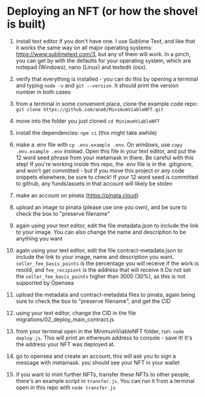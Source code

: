 # Deploying an NFT (or how the shovel is built)

1. install text editor if you don't have one. I use Sublime Text, and like that it works the same way on all major operating systems: https://www.sublimetext.com/3, but any of them will work. In a pinch, you can get by with the defaults for your operating system, which are notepad (Windows), nano (Linux) and textedit (osx).

2. verify that everything is installed - you can do this by opening a terminal and typing `node -v` and `git --version`. It should print the version number in both cases

3. from a terminal in some convenient place, clone the example code repo: `git clone https://github.com/ana0/MinimumViableNFT.git`

4. move into the folder you just cloned `cd MinimumViableNFT`

5. install the dependencies: `npm ci` (this might take awhile)

6. make a .env file with `cp .env.example .env`. On windows, use `copy .env.example .env` instead. Open this file in your text editor, and put the 12 word seed phrase from your metamask in there. Be careful with this step! If you're working inside this repo, the .env file is in the .gitignore, and won't get committed - but if you move this project or any code snippets elsewhere, be sure to check! If your 12 word seed is committed to github, any funds/assets in that account will likely be stolen

7. make an account on pinata (https://pinata.cloud)

8. upload an image to pinata (please use one you own), and be sure to check the box to "preserve filename"

9. again using your text editor, edit the file metadata.json to include the link to your image. You can also change the name and description to be anything you want

10. again using your text editor, edit the file contract-metadata.json to include the link to your image, name and description you want. `seller_fee_basis_points` is the percentage you will receive if the work is resold, and `fee_recipient` is the address that will receive it.Do not set the `seller_fee_basis_points` higher than 3000 (30%), as this is not supported by Opensea

11. upload the metadata and contract-metadata files to pinata, again being sure to check the box to "preserve filename", and get the CID

12. using your text editor, change the CID in the file migrations/02_deploy_main_contract.js

13. from your terminal open in the MinimumViableNFT folder, run: `node deploy.js`. This will print an ethereum address to console - save it! It's the address your NFT was deployed at.

14. go to opensea and create an account, this will ask you to sign a message with metamask. you should see your NFT in your wallet

15. if you want to mint further NFTs, transfer these NFTs to other people, there's an example script in `transfer.js`. You can run it from a terminal open in this repo with `node transfer.js`

